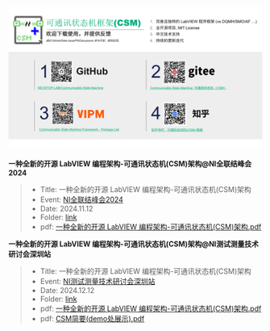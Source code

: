 ![csm-links](_doc/CSM%20Links.png)

**一种全新的开源 LabVIEW 编程架构-可通讯状态机(CSM)架构@NI全联结峰会2024**

> - Title: 一种全新的开源 LabVIEW 编程架构-可通讯状态机(CSM)架构
> - Event: [NI全联结峰会2024](https://events.ni.com/profile/web/index.cfm?PKwebID=0x143432988d)
> - Date: 2024.11.12
> - Folder: [link](./一种全新的开源%20LabVIEW%20编程架构-可通讯状态机(CSM)架构%20@NI全联结峰会2024/)
> - pdf: [一种全新的开源 LabVIEW 编程架构-可通讯状态机(CSM)架构.pdf](./一种全新的开源%20LabVIEW%20编程架构-可通讯状态机(CSM)架构%20@NI全联结峰会2024/一种全新的开源%20LabVIEW%20编程架构-可通讯状态机(CSM)架构.pdf)
>

**一种全新的开源 LabVIEW 编程架构-可通讯状态机(CSM)架构@NI测试测量技术研讨会深圳站**

> - Title: 一种全新的开源 LabVIEW 编程架构-可通讯状态机(CSM)架构
> - Event: [NI测试测量技术研讨会深圳站](https://www.eeworld.com.cn/emp/NI/a389638.jspx)
> - Date: 2024.12.12
> - Folder: [link](./CSM简要@NI测试测量技术研讨会深圳站/)
> - pdf: [一种全新的开源 LabVIEW 编程架构-可通讯状态机(CSM)架构.pdf](./一种全新的开源%20LabVIEW%20编程架构-可通讯状态机(CSM)架构%20@NI全联结峰会2024/一种全新的开源%20LabVIEW%20编程架构-可通讯状态机(CSM)架构.pdf)
> - pdf: [CSM简要(demo处展示).pdf](./CSM简要@NI测试测量技术研讨会深圳站/CSM简要(demo处展示).pdf)
>
